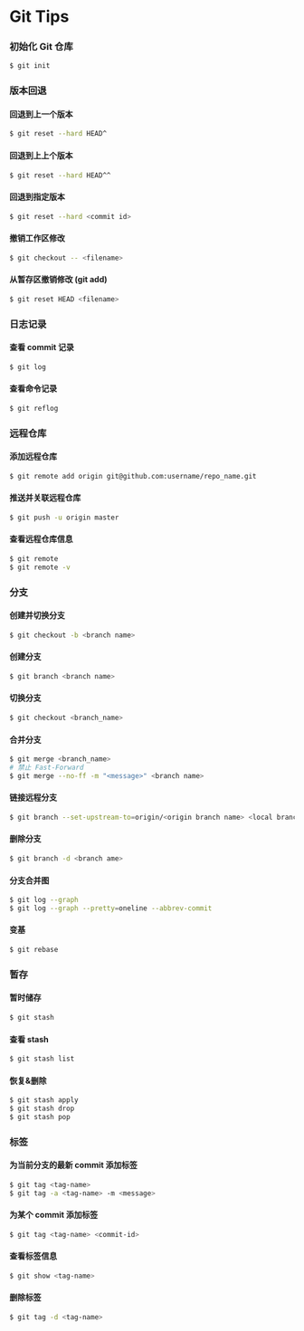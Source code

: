 # Git Tips

### 初始化 Git 仓库

```bash
$ git init
```

###  版本回退

#### 回退到上一个版本

```bash
$ git reset --hard HEAD^
```

#### 回退到上上个版本

```bash
$ git reset --hard HEAD^^
```

#### 回退到指定版本

``` bash
$ git reset --hard <commit id>
```

#### 撤销工作区修改

```bash
$ git checkout -- <filename>
```

#### 从暂存区撤销修改 (git add)

```bash
$ git reset HEAD <filename>
```

### 日志记录

#### 查看 commit 记录

```bash
$ git log
```

#### 查看命令记录

```bash
$ git reflog
```

### 远程仓库

#### 添加远程仓库

```bash
$ git remote add origin git@github.com:username/repo_name.git
```

#### 推送并关联远程仓库

```bash
$ git push -u origin master
```

#### 查看远程仓库信息

```bash
$ git remote
$ git remote -v
```

### 分支

#### 创建并切换分支

```bash
$ git checkout -b <branch name>
```

#### 创建分支

```bash
$ git branch <branch name>
```

#### 切换分支

```bash
$ git checkout <branch_name>
```

#### 合并分支

```bash
$ git merge <branch_name>
# 禁止 Fast-Forward
$ git merge --no-ff -m "<message>" <branch name>
```

#### 链接远程分支

```bash
$ git branch --set-upstream-to=origin/<origin branch name> <local branch name>
```

#### 删除分支

```bash
$ git branch -d <branch ame>
```

#### 分支合并图

```bash
$ git log --graph
$ git log --graph --pretty=oneline --abbrev-commit
```

#### 变基

```bash
$ git rebase
```

### 暂存

#### 暂时储存

```bash
$ git stash
```

#### 查看 stash

```bash
$ git stash list
```

#### 恢复&删除

```bash
$ git stash apply
$ git stash drop
$ git stash pop
```

###  标签

#### 为当前分支的最新 commit 添加标签

```bash
$ git tag <tag-name>
$ git tag -a <tag-name> -m <message>
```

#### 为某个 commit 添加标签

```bash
$ git tag <tag-name> <commit-id>
```

#### 查看标签信息

```bash
$ git show <tag-name>
```

#### 删除标签

```bash
$ git tag -d <tag-name>
```

